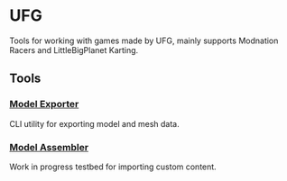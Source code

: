 # UFG

Tools for working with games made by UFG, mainly supports Modnation Racers and LittleBigPlanet Karting.

## Tools

### [Model Exporter](https://github.com/ennuo/ufg/tree/main/exporter)

CLI utility for exporting model and mesh data.

### [Model Assembler](https://github.com/ennuo/ufg/tree/main/assembler)

Work in progress testbed for importing custom content.
